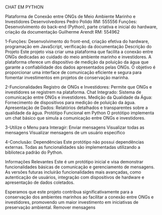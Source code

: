CHAT EM PYTHON

Plataforma de Conexão entre ONGs de Meio Ambiente Marinho e Investidores
Desenvolvedores
Pedro Polido
RM: 555556
Funções: Desenvolvimento do back-end (Python), parte criativa e inicial do hardware, criação da documentação
Guilherme Arendt
RM: 554962

1-Funções: Desenvolvimento do front-end, criação efetiva do hardware, programação em JavaScript, verificação da documentação
Descrição do Projeto
Este projeto visa criar uma plataforma que facilita a conexão entre ONGs dedicadas ao cuidado do meio ambiente marinho e investidores. A plataforma oferece um dispositivo de medição da poluição da água que garante a confiabilidade dos dados apresentados pelas ONGs. O objetivo é proporcionar uma interface de comunicação eficiente e segura para fomentar investimentos em projetos de conservação marinha.

2-Funcionalidades
Registro de ONGs e Investidores: Permite que ONGs e investidores se registrem na plataforma.
Chat Integrado: Sistema de comunicação entre ONGs e investidores.
Medição da Qualidade da Água: Fornecimento de dispositivos para medição de poluição da água.
Apresentação de Dados: Relatórios detalhados e transparentes sobre a qualidade da água.
Protótipo Funcional em Python
O protótipo implementa um chat básico que simula a comunicação entre ONGs e investidores.

3-Utilize o Menu para Interagir:
Enviar mensagens
Visualizar todas as mensagens
Visualizar mensagens de um usuário específico

4-Conclusão:
Dependências
Este protótipo não possui dependências externas. Todas as funcionalidades são implementadas utilizando a biblioteca padrão do Python.

Informações Relevantes
Este é um protótipo inicial e visa demonstrar funcionalidades básicas de comunicação e gerenciamento de mensagens. As versões futuras incluirão funcionalidades mais avançadas, como autenticação de usuários, integração com dispositivos de hardware e apresentação de dados coletados.

Esperamos que este projeto contribua significativamente para a conservação dos ambientes marinhos ao facilitar a conexão entre ONGs e investidores, promovendo um maior investimento em iniciativas de preservação ambiental.
Remover mensagens
